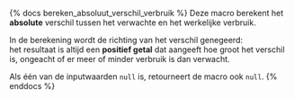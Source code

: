{% docs bereken_absoluut_verschil_verbruik %}
Deze macro berekent het **absolute** verschil tussen het verwachte en het werkelijke verbruik.

In de berekening wordt de richting van het verschil genegeerd:  
het resultaat is altijd een **positief getal** dat aangeeft hoe groot het verschil is, ongeacht of er meer of minder verbruik is dan verwacht.

Als één van de inputwaarden `null` is, retourneert de macro ook `null`.
{% enddocs %}